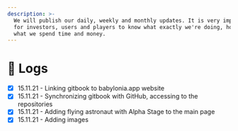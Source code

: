 ```yaml
---
description: >-
  ​We will publish our daily, weekly and monthly updates. It is very important
  for investors, users and players to know what exactly we're doing, how or on
  what we spend time and money.
---
```


# 📅 Logs

* [x] 15.11.21 - Linking gitbook to babylonia.app website
* [x] 15.11.21 - Synchronizing gitbook with GitHub, accessing to the repositories
* [x] 15.11.21 - Adding flying astronaut with Alpha Stage to the main page
* [x] 15.11.21 - Adding images
